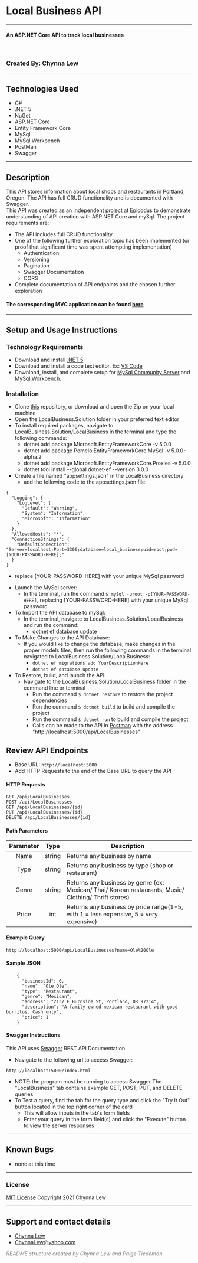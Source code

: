 # Local Business API
***

#### An ASP.NET Core API to track local businesses
<br>

### Created By: Chynna Lew

***

## Technologies Used

* C#
* .NET 5
* NuGet
* ASP.NET Core
* Entity Framework Core
* MySql
* MySql Workbench
* PostMan
* Swagger
***
## Description

This API stores information about local shops and restaurants in Portland, Oregon.  The API has full CRUD functionality and is documented with Swagger. 
<br> This API was created as an independent project at Epicodus to demonstrate understanding of API creation with ASP.NET Core and mySql. The project requirements are:
- The API includes full CRUD functionality
- One of the following further exploration topic has been implemented (or proof that significant time was spent attempting implementation)
  - Authentication
  - Versioning
  - Pagination
  - Swagger Documentation
  - CORS
- Complete documentation of API endpoints and the chosen further exploration

#### The corresponding MVC application can be found [here](https://github.com/chynnalew/LocalBusinessClient.Solution)
***

## Setup and Usage Instructions

### Technology Requirements

* Download and install [.NET 5](https://dotnet.microsoft.com/download/dotnet/5.0)
* Download and install a code text editor. Ex: [VS Code](https://code.visualstudio.com/)
* Download, install, and complete setup for [MySql Community Server](https://dev.mysql.com/downloads/file/?id=484914) and [MySql Workbench](https://dev.mysql.com/downloads/file/?id=484391).

### Installation

* Clone [this](https://github.com/chynnalew/LocalBusiness.Solution) repository, or download and open the Zip on your local machine
* Open the LocalBusiness.Solution folder in your preferred text editor
* To install required packages, navigate to LocalBusiness.Solution/LocalBusiness in the terminal and type the following commands:
  - dotnet add package Microsoft.EntityFrameworkCore -v 5.0.0
  - dotnet add package Pomelo.EntityFrameworkCore.MySql -v 5.0.0-alpha.2
  - dotnet add package Microsoft.EntityFrameworkCore.Proxies -v 5.0.0
  - dotnet tool install --global dotnet-ef --version 3.0.0
* Create a file named "appsettings.json" in the LocalBusiness directory
  - add the following code to the appsettings.json file:
```
{
  "Logging": {
    "LogLevel": {
      "Default": "Warning",
      "System": "Information",
      "Microsoft": "Information"
    }
  },
  "AllowedHosts": "*",
  "ConnectionStrings": {
    "DefaultConnection": "Server=localhost;Port=3306;database=local_business;uid=root;pwd=[YOUR-PASSWORD-HERE];"
  }
}
```
  - replace [YOUR-PASSWORD-HERE] with your unique MySql password
* Launch the MySql server:
  - In the terminal, run the command `$ mySql -uroot -p[YOUR-PASSWORD-HERE]`, replacing [YOUR-PASSWORD-HERE] with your unique MySql password
* To Import the API database to mySql:
  - In the terminal, navigate to LocalBusiness.Solution/LocalBusiness and run the command:
    - dotnet ef database update
* To Make Changes to the API Database:
  - If you would like to change the database, make changes in the proper models files, then run the following commands in the terminal navigated to LocalBusiness.Solution/LocalBusiness:
    - `dotnet ef migrations add YourDescriptionHere`
    - `dotnet ef database update`
* To Restore, build, and launch the API:
  - Navigate to the LocalBusiness.Solution/LocalBusiness folder in the command line or terminal
    - Run the command `$ dotnet restore` to restore the project dependencies
    - Run the command `$ dotnet build` to build and compile the project
    - Run the command `$ dotnet run` to build and compile the project
    - Calls can be made to the API in [Postman](https://www.postman.com/) with the address "http://localhost:5000/api/LocalBusinesses" 

## Review API Endpoints

- Base URL: `http://localhost:5000`
- Add HTTP Requests to the end of the Base URL to query the API

#### HTTP Requests
```
GET /api/LocalBusinesses
POST /api/LocalBusinesses
GET /api/LocalBusinesses/{id}
PUT /api/LocalBusinesses/{id}
DELETE /api/LocalBusinesses/{id}
```
#### Path Parameters
| Parameter | Type | Description |  
| :---: | :---: | --- |
| Name | string | Returns any business by name|  
| Type | string | Returns any business by type (shop or restaurant) |  
| Genre | string | Returns any business by genre (ex: Mexican/ Thai/ Korean restaurants, Music/ Clothing/ Thrift stores)|  
| Price | int | Returns any business by price range(1-5, with 1 = less expensive, 5 = very expensive) |     

#### Example Query
```
http://localhost:5000/api/LocalBusinesses?name=Ole%20Ole
```

#### Sample JSON
```
    {
      "businessId": 0,
      "name": "Ole Ole",
      "type": "Restaurant",
      "genre": "Mexican",
      "address": "2137 E Burnside St, Portland, OR 97214",
      "description": "A family owned mexican restaurant with good burritos. Cash only",
      "price": 1
    }
```

#### Swagger Instructions
This API uses [Swagger](https://swagger.io/tools/swagger-ui/) REST API Documentation
- Navigate to the following url to access Swagger:
```
http://localhost:5000/index.html
```
  - NOTE: the program must be running to access Swagger
The "LocalBusiness" tab contains example GET, POST, PUT, and DELETE queries
- To Test a query, find the tab for the query type and click the "Try It Out" button located in the top right corner of the card
  - This will allow inputs in the tab's form fields
  - Enter your query in the form field(s) and click the "Execute" button to view the server responses
***
## Known Bugs

* none at this time
***
### License

[MIT License](https://opensource.org/licenses/MIT)
Copyright 2021 Chynna Lew

***

## Support and contact details

* [Chynna Lew](github.com/chynnalew) 
* <ChynnaLew@yahoo.com>

<em style="color:grey">README structure created by Chynna Lew and Paige Tiedeman</em>
